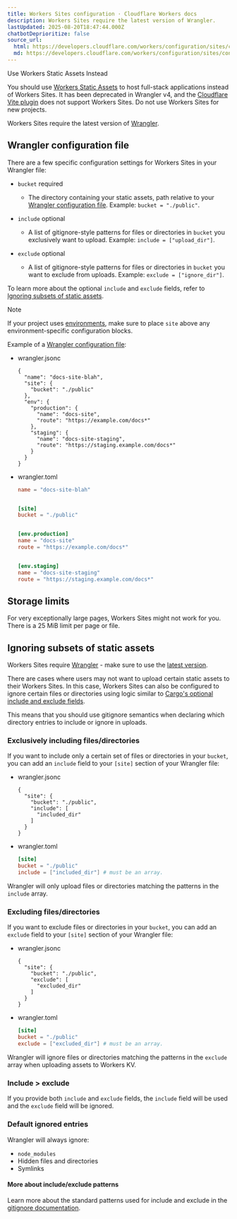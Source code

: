 ```yaml
---
title: Workers Sites configuration · Cloudflare Workers docs
description: Workers Sites require the latest version of Wrangler.
lastUpdated: 2025-08-20T18:47:44.000Z
chatbotDeprioritize: false
source_url:
  html: https://developers.cloudflare.com/workers/configuration/sites/configuration/
  md: https://developers.cloudflare.com/workers/configuration/sites/configuration/index.md
---
```


Use Workers Static Assets Instead

You should use [Workers Static Assets](https://developers.cloudflare.com/workers/static-assets/) to host full-stack applications instead of Workers Sites. It has been deprecated in Wrangler v4, and the [Cloudflare Vite plugin](https://developers.cloudflare.com/workers/vite-plugin/) does not support Workers Sites. Do not use Workers Sites for new projects.

Workers Sites require the latest version of [Wrangler](https://github.com/cloudflare/workers-sdk/tree/main/packages/wrangler).

## Wrangler configuration file

There are a few specific configuration settings for Workers Sites in your Wrangler file:

* `bucket` required

  * The directory containing your static assets, path relative to your [Wrangler configuration file](https://developers.cloudflare.com/workers/wrangler/configuration/). Example: `bucket = "./public"`.

* `include` optional

  * A list of gitignore-style patterns for files or directories in `bucket` you exclusively want to upload. Example: `include = ["upload_dir"]`.

* `exclude` optional

  * A list of gitignore-style patterns for files or directories in `bucket` you want to exclude from uploads. Example: `exclude = ["ignore_dir"]`.

To learn more about the optional `include` and `exclude` fields, refer to [Ignoring subsets of static assets](#ignoring-subsets-of-static-assets).

Note

If your project uses [environments](https://developers.cloudflare.com/workers/wrangler/environments/), make sure to place `site` above any environment-specific configuration blocks.

Example of a [Wrangler configuration file](https://developers.cloudflare.com/workers/wrangler/configuration/):

* wrangler.jsonc

  ```jsonc
  {
    "name": "docs-site-blah",
    "site": {
      "bucket": "./public"
    },
    "env": {
      "production": {
        "name": "docs-site",
        "route": "https://example.com/docs*"
      },
      "staging": {
        "name": "docs-site-staging",
        "route": "https://staging.example.com/docs*"
      }
    }
  }
  ```

* wrangler.toml

  ```toml
  name = "docs-site-blah"


  [site]
  bucket = "./public"


  [env.production]
  name = "docs-site"
  route = "https://example.com/docs*"


  [env.staging]
  name = "docs-site-staging"
  route = "https://staging.example.com/docs*"
  ```

## Storage limits

For very exceptionally large pages, Workers Sites might not work for you. There is a 25 MiB limit per page or file.

## Ignoring subsets of static assets

Workers Sites require [Wrangler](https://github.com/cloudflare/workers-sdk/tree/main/packages/wrangler) - make sure to use the [latest version](https://developers.cloudflare.com/workers/wrangler/install-and-update/#update-wrangler).

There are cases where users may not want to upload certain static assets to their Workers Sites. In this case, Workers Sites can also be configured to ignore certain files or directories using logic similar to [Cargo's optional include and exclude fields](https://doc.rust-lang.org/cargo/reference/manifest.html#the-exclude-and-include-fields-optional).

This means that you should use gitignore semantics when declaring which directory entries to include or ignore in uploads.

### Exclusively including files/directories

If you want to include only a certain set of files or directories in your `bucket`, you can add an `include` field to your `[site]` section of your Wrangler file:

* wrangler.jsonc

  ```jsonc
  {
    "site": {
      "bucket": "./public",
      "include": [
        "included_dir"
      ]
    }
  }
  ```

* wrangler.toml

  ```toml
  [site]
  bucket = "./public"
  include = ["included_dir"] # must be an array.
  ```

Wrangler will only upload files or directories matching the patterns in the `include` array.

### Excluding files/directories

If you want to exclude files or directories in your `bucket`, you can add an `exclude` field to your `[site]` section of your Wrangler file:

* wrangler.jsonc

  ```jsonc
  {
    "site": {
      "bucket": "./public",
      "exclude": [
        "excluded_dir"
      ]
    }
  }
  ```

* wrangler.toml

  ```toml
  [site]
  bucket = "./public"
  exclude = ["excluded_dir"] # must be an array.
  ```

Wrangler will ignore files or directories matching the patterns in the `exclude` array when uploading assets to Workers KV.

### Include > exclude

If you provide both `include` and `exclude` fields, the `include` field will be used and the `exclude` field will be ignored.

### Default ignored entries

Wrangler will always ignore:

* `node_modules`
* Hidden files and directories
* Symlinks

#### More about include/exclude patterns

Learn more about the standard patterns used for include and exclude in the [gitignore documentation](https://git-scm.com/docs/gitignore).
